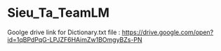 # Sieu_Ta_TeamLM
Goolge drive link for Dictionary.txt file : https://drive.google.com/open?id=1qBPdPqG-LPJZF6HAimZw1BOmgyBZs-PN
